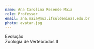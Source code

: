 ```yaml
---
name: Ana Carolina Resende Maia
role: Professor
email: ana.maia@muz.ifsuldeminas.edu.br
photo: avatar.jpg
---
```

Evolução  
Zoologia de Vertebrados II
